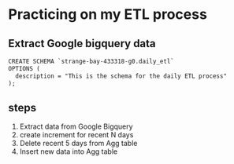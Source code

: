 # Practicing on my ETL process
## Extract Google bigquery data

```dtd
CREATE SCHEMA `strange-bay-433318-g0.daily_etl`
OPTIONS (
  description = "This is the schema for the daily ETL process"
);
```

## steps
1. Extract data from Google Bigquery
2. create increment for recent N days
3. Delete recent 5 days from Agg table
4. Insert new data into Agg table